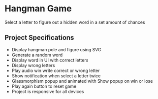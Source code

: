 # Hangman Game

Select a letter to figure out a hidden word in a set amount of chances

## Project Specifications

- Display hangman pole and figure using SVG
- Generate a random word
- Display word in UI with correct letters
- Display wrong letters
- Play audio win write correct or wrong letter
- Show notification when select a letter twice
- Glassmorphism popup and animated with Show popup on win or lose
- Play again button to reset game
- Project is responsive for all devices

